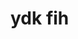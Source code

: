 <!DOCTYPE html>
<html lang="en">
<head>
    <meta charset="UTF-8">
    <meta name="viewport" content="width=device-width, initial-scale=1.0">
    <title>Simple Site</title>
</head>
<body>
    <h1>ydk fih</h1>
</body>
</html>
